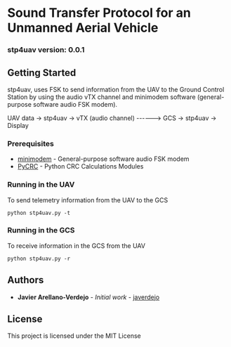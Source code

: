# Sound Transfer Protocol for an Unmanned Aerial Vehicle
### stp4uav version: 0.0.1

## Getting Started

stp4uav, uses FSK to send information from the UAV to the Ground Control Station by
using the audio vTX channel and minimodem software (general-purpose software
audio FSK modem).

UAV data -> stp4uav -> vTX (audio channel) ------> GCS -> stp4uav -> Display

### Prerequisites

* [minimodem](http://www.whence.com/minimodem/) - General-purpose software audio FSK modem
* [PyCRC](https://pypi.python.org/pypi/PyCRC) - Python CRC Calculations Modules

### Running in the UAV

To send telemetry information from the UAV to the GCS

```
python stp4uav.py -t
```

### Running in the GCS

To receive information in the GCS from the UAV

```
python stp4uav.py -r
```

## Authors

* **Javier Arellano-Verdejo** - *Initial work* - [javerdejo](https://github.com/javerdejo)

## License

This project is licensed under the MIT License
